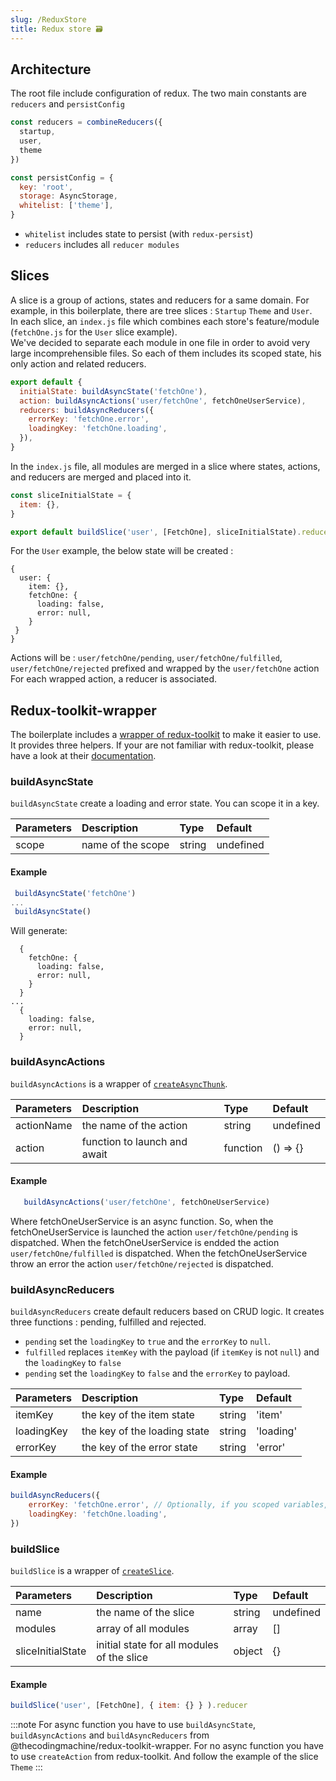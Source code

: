 ```yaml
---
slug: /ReduxStore
title: Redux store 🗃️
---
```


## Architecture
The root file include configuration of redux. The two main constants are `reducers` and `persistConfig`

```javascript
const reducers = combineReducers({
  startup,
  user,
  theme
})

const persistConfig = {
  key: 'root',
  storage: AsyncStorage,
  whitelist: ['theme'],
}
```

 - `whitelist` includes state to persist (with `redux-persist`)
 - `reducers` includes all `reducer modules`

## Slices

A slice is a group of actions, states and reducers for a same domain. For example, in this boilerplate, there are tree slices : `Startup` `Theme` and `User`.  
In each slice, an `index.js` file which combines each store's feature/module (`fetchOne.js` for the `User` slice example).   
We've decided to separate each module in one file in order to avoid very large incomprehensible files.
So each of them includes its scoped state, his only action and related reducers. 

```javascript
export default {
  initialState: buildAsyncState('fetchOne'),
  action: buildAsyncActions('user/fetchOne', fetchOneUserService),
  reducers: buildAsyncReducers({
    errorKey: 'fetchOne.error',
    loadingKey: 'fetchOne.loading',
  }),
}
```

In the `index.js` file, all modules are merged in a slice where states, actions, and reducers are merged and placed into it.

```javascript
const sliceInitialState = {
  item: {},
}

export default buildSlice('user', [FetchOne], sliceInitialState).reducer
```

For the `User` example, the below state will be created :
```
{
  user: {
    item: {},
    fetchOne: {
      loading: false,
      error: null,
    }   
 }
}
```

Actions will be : `user/fetchOne/pending`, `user/fetchOne/fulfilled`, `user/fetchOne/rejected` prefixed and wrapped by the `user/fetchOne` action  
For each wrapped action, a reducer is associated.

## Redux-toolkit-wrapper
The boilerplate includes a [wrapper of redux-toolkit](https://github.com/thecodingmachine/redux-toolkit-wrapper) to make it easier to use. It provides three helpers.
If your are not familiar with redux-toolkit, please have a look at their [documentation](https://redux-toolkit.js.org/api/configureStore).

### buildAsyncState
`buildAsyncState` create a loading and error state. You can scope it in a key.

|       Parameters      |      Description                            |   Type    |   Default  |
| :-------------------- | :------------------------------------------ | :-------- | :--------- |
| scope                 | name of the scope                           | string    | undefined  |

#### Example
```javascript
 buildAsyncState('fetchOne')
...
 buildAsyncState()
```

Will generate:
```
  {
    fetchOne: {
      loading: false, 
      error: null,
    }
  } 
...
  {
    loading: false, 
    error: null,
  } 
```

### buildAsyncActions
`buildAsyncActions` is a wrapper of [`createAsyncThunk`](https://redux-toolkit.js.org/api/createAsyncThunk).

|       Parameters      |      Description                            |   Type    |   Default  |
| :-------------------- | :------------------------------------------ | :-------- | :--------- |
| actionName            | the name of the action                      | string    | undefined  |
| action                | function to launch and await                | function  | () => {}   |

#### Example
```javascript
   buildAsyncActions('user/fetchOne', fetchOneUserService)
```

Where fetchOneUserService is an async function. 
So, when the fetchOneUserService is launched the action `user/fetchOne/pending` is dispatched.
When the fetchOneUserService is endded the action `user/fetchOne/fulfilled` is dispatched.
When the fetchOneUserService throw an error the action `user/fetchOne/rejected` is dispatched.

### buildAsyncReducers
`buildAsyncReducers` create default reducers based on CRUD logic. It creates three functions : pending, fulfilled and rejected.
- `pending` set the `loadingKey` to `true` and the `errorKey` to `null`.
- `fulfilled` replaces `itemKey` with the payload (if `itemKey` is not `null`) and the `loadingKey` to `false`
- `pending` set the `loadingKey` to `false` and the `errorKey` to payload.


|   Parameters   |      Description               |   Type    |   Default |
| :------------- | :----------------------------- | :-------- | :-------- |
| itemKey        | the key of the item state      | string    | 'item'    |
| loadingKey     | the key of the loading state   | string    | 'loading' |
| errorKey       | the key of the error state     | string    | 'error'   |

#### Example
```javascript
buildAsyncReducers({
    errorKey: 'fetchOne.error', // Optionally, if you scoped variables, you can use a key with dot notation
    loadingKey: 'fetchOne.loading',
})
```

### buildSlice
`buildSlice` is a wrapper of [`createSlice`](https://redux-toolkit.js.org/api/createSlice).

|       Parameters      |      Description                              |   Type    |   Default        |
| :-------------------- | :-------------------------------------------- | :-------- | :--------------- |
| name                  | the name of the slice                         | string    | undefined        |
| modules               | array of all modules                          | array     | []               |
| sliceInitialState     | initial state for all modules of the slice    | object    | {}               |

#### Example
```javascript
buildSlice('user', [FetchOne], { item: {} } ).reducer
```

:::note
For async function you have to use `buildAsyncState`, `buildAsyncActions` and `buildAsyncReducers` from @thecodingmachine/redux-toolkit-wrapper.
For no async function you have to use `createAction` from redux-toolkit. And follow the example of the slice `Theme`
:::
